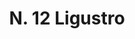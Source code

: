 ---
title: "N. 12 Ligustro"
permalink: "/edition/plant012/"
plant-name: "N. 12"
plant-number: "012"
plant-xml: "/assets/xml/plant012.xml"
plant-img1: "/assets/img/plant012_verso.jpg"
plant-img2: "/assets/img/plant012.jpg"
plant-title: "N. 12 Ligustro"
plant-taxon-link: "http://www.worldfloraonline.org/taxon/wfo-000081598"
plant-taxon-content: "[Ligustrum vulgare L.]"
layout: single-xml
---